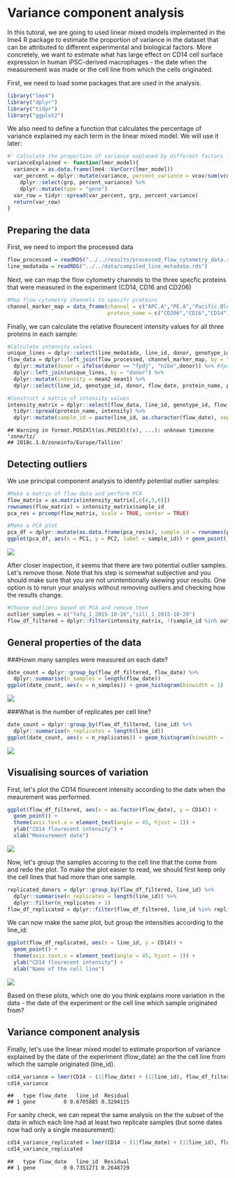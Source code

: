 # Variance component analysis




In this tutoral, we are going to used linear mixed models implemented in the lme4 R package to estimate the proportion of variance in the dataset that can be attributed to different experimental and biological factors. More concretely, we want to estimate what has large effect on CD14 cell surface expression in human iPSC-derived macrophages - the date when the measurement was made or the cell line from which the cells originated. 

First, we need to load some packages that are used in the analysis.

```r
library("lme4")
library("dplyr")
library("tidyr")
library("ggplot2")
```

We also need to define a function that calculates the percentage of variance explained my each term in the linear mixed model. We will use it later:

```r
#' Calculate the proportion of variance explaned by different factors in a lme4 model
varianceExplained <- function(lmer_model){
  variance = as.data.frame(lme4::VarCorr(lmer_model))
  var_percent = dplyr::mutate(variance, percent_variance = vcov/sum(vcov)) %>% 
    dplyr::select(grp, percent_variance) %>% 
    dplyr::mutate(type = "gene")
  var_row = tidyr::spread(var_percent, grp, percent_variance)
  return(var_row)  
}
```

## Preparing the data

First, we need to import the processed data

```r
flow_processed = readRDS("../../results/processed_flow_cytometry_data.rds")
line_medatada = readRDS("../../data/compiled_line_metadata.rds")
```

Next, we can map the flow cytometry channels to the three specfic proteins that were measured in the experiment (CD14, CD16 and CD206)

```r
#Map flow cytometry channels to specifc proteins
channel_marker_map = data_frame(channel = c("APC.A","PE.A","Pacific.Blue.A"), 
                                protein_name = c("CD206","CD16","CD14"))
```

Finally, we can calculate the relative flourecent intensity values for all three proteins in each sample:

```r
#Calculate intensity values
unique_lines = dplyr::select(line_medatada, line_id, donor, genotype_id) %>% unique()
flow_data = dplyr::left_join(flow_processed, channel_marker_map, by = "channel") %>%
  dplyr::mutate(donor = ifelse(donor == "fpdj", "nibo",donor)) %>% #fpdj and nibo are the same donors
  dplyr::left_join(unique_lines, by = "donor") %>%
  dplyr::mutate(intensity = mean2-mean1) %>%
  dplyr::select(line_id, genotype_id, donor, flow_date, protein_name, purity, intensity)

#Construct a matrix of intensity values
intensity_matrix = dplyr::select(flow_data, line_id, genotype_id, flow_date, protein_name, intensity) %>% 
  tidyr::spread(protein_name, intensity) %>%
  dplyr::mutate(sample_id = paste(line_id, as.character(flow_date), sep = "_"))
```

```
## Warning in format.POSIXlt(as.POSIXlt(x), ...): unknown timezone 'zone/tz/
## 2018c.1.0/zoneinfo/Europe/Tallinn'
```

## Detecting outliers
We use principal component analysis to identify potential outlier samples:

```r
#Make a matrix of flow data and perform PCA
flow_matrix = as.matrix(intensity_matrix[,c(4,5,6)])
rownames(flow_matrix) = intensity_matrix$sample_id
pca_res = prcomp(flow_matrix, scale = TRUE, center = TRUE)

#Make a PCA plot
pca_df = dplyr::mutate(as.data.frame(pca_res$x), sample_id = rownames(pca_res$x))
ggplot(pca_df, aes(x = PC1, y = PC2, label = sample_id)) + geom_point() + geom_text()
```

![](estimate_variance_components_files/figure-html/unnamed-chunk-7-1.png)<!-- -->

After closer inspection, it seems that there are two potential outlier samples. Let's remove those. Note that his step is somewhat subjective and you should make sure that you are not unintentionally skewing your results. One option is to rerun your analysis without removing outliers and checking how the results change.

```r
#Choose outliers based on PCA and remove them
outlier_samples = c("fafq_1_2015-10-16","iill_1_2015-10-20")
flow_df_filtered = dplyr::filter(intensity_matrix, !(sample_id %in% outlier_samples))
```

## General properties of the data
###Hown many samples were measured on each date?

```r
date_count = dplyr::group_by(flow_df_filtered, flow_date) %>% 
  dplyr::summarise(n_samples = length(flow_date))
ggplot(date_count, aes(x = n_samples)) + geom_histogram(binwidth = 1)
```

![](estimate_variance_components_files/figure-html/unnamed-chunk-9-1.png)<!-- -->

###What is the number of replicates per cell line?

```r
date_count = dplyr::group_by(flow_df_filtered, line_id) %>% 
  dplyr::summarise(n_replicates = length(line_id))
ggplot(date_count, aes(x = n_replicates)) + geom_histogram(binwidth = 1)
```

![](estimate_variance_components_files/figure-html/unnamed-chunk-10-1.png)<!-- -->

## Visualising sources of variation
First, let's plot the CD14 flourecent intensity according to the date when the meaurement was performed.

```r
ggplot(flow_df_filtered, aes(x = as.factor(flow_date), y = CD14)) + 
  geom_point() + 
  theme(axis.text.x = element_text(angle = 45, hjust = 1)) +
  ylab("CD14 flourecent intensity") +
  xlab("Measurement date")
```

![](estimate_variance_components_files/figure-html/unnamed-chunk-11-1.png)<!-- -->

Now, let's group the samples accoring to the cell line that the come from and redo the plot. To make the plot easier to read, we should first keep only the cell lines that had more than one sample.

```r
replicated_donors = dplyr::group_by(flow_df_filtered, line_id) %>% 
  dplyr::summarise(n_replicates = length(line_id)) %>% 
  dplyr::filter(n_replicates > 1)
flow_df_replicated = dplyr::filter(flow_df_filtered, line_id %in% replicated_donors$line_id)
```

We can now make the same plot, but group the intensities according to the line_id:

```r
ggplot(flow_df_replicated, aes(x = line_id, y = CD14)) + 
  geom_point() + 
  theme(axis.text.x = element_text(angle = 45, hjust = 1)) +
  ylab("CD14 flourecent intensity") +
  xlab("Name of the cell line")
```

![](estimate_variance_components_files/figure-html/unnamed-chunk-13-1.png)<!-- -->

Based on these plots, which one do you think explains more variation in the data - the date of the experiment or the cell line which sample originated from?

## Variance component analysis
Finally, let's use the linear mixed model to estimate proportion of variance explained by the date of the experiment (flow_date) an the the cell line from which the sample originated (line_id). 

```r
cd14_variance = lmer(CD14 ~ (1|flow_date) + (1|line_id), flow_df_filtered) %>% varianceExplained()
cd14_variance
```

```
##   type flow_date   line_id  Residual
## 1 gene         0 0.6705885 0.3294115
```

For sanity check, we can repeat the same analysis on the the subset of the data in which each line had at least two replicate samples (but some dates now had only a single measurement):

```r
cd14_variance_replicated = lmer(CD14 ~ (1|flow_date) + (1|line_id), flow_df_replicated) %>% varianceExplained()
cd14_variance_replicated
```

```
##   type flow_date   line_id  Residual
## 1 gene         0 0.7351271 0.2648729
```


